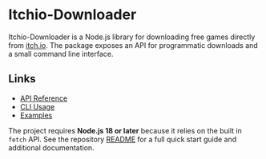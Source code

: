 # Itchio-Downloader

Itchio-Downloader is a Node.js library for downloading free games directly from [itch.io](https://itch.io). The package exposes an API for programmatic downloads and a small command line interface.

## Links

- [API Reference](API-Reference.md)
- [CLI Usage](CLI.md)
- [Examples](Examples.md)

The project requires **Node.js 18 or later** because it relies on the built in `fetch` API. See the repository [README](../README.md) for a full quick start guide and additional documentation.

